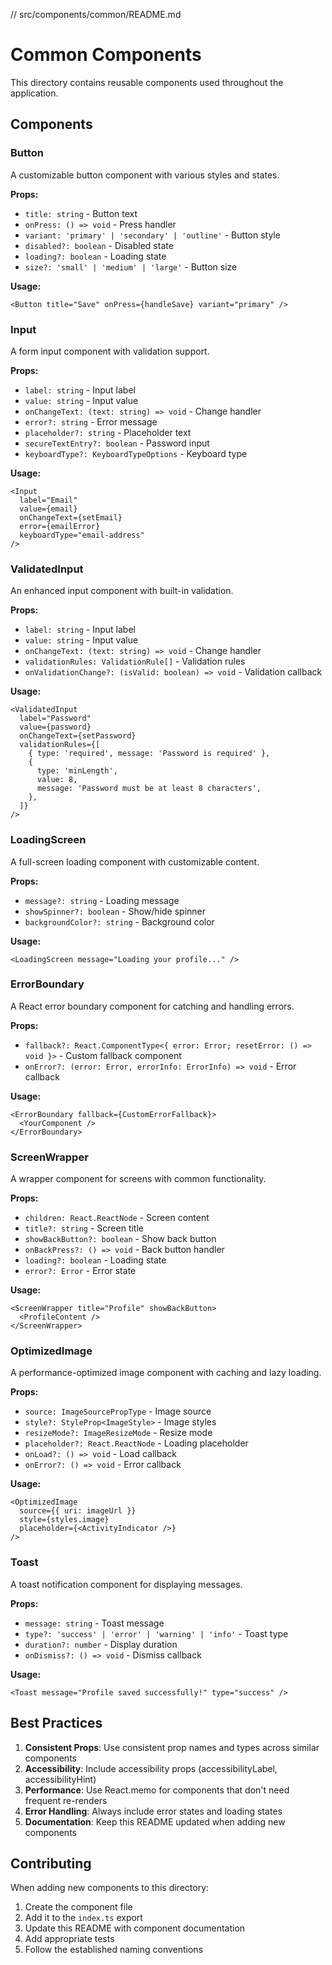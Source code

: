 // src/components/common/README.md

# Common Components

This directory contains reusable components used throughout the application.

## Components

### Button

A customizable button component with various styles and states.

**Props:**

- `title: string` - Button text
- `onPress: () => void` - Press handler
- `variant: 'primary' | 'secondary' | 'outline'` - Button style
- `disabled?: boolean` - Disabled state
- `loading?: boolean` - Loading state
- `size?: 'small' | 'medium' | 'large'` - Button size

**Usage:**

```tsx
<Button title="Save" onPress={handleSave} variant="primary" />
```

### Input

A form input component with validation support.

**Props:**

- `label: string` - Input label
- `value: string` - Input value
- `onChangeText: (text: string) => void` - Change handler
- `error?: string` - Error message
- `placeholder?: string` - Placeholder text
- `secureTextEntry?: boolean` - Password input
- `keyboardType?: KeyboardTypeOptions` - Keyboard type

**Usage:**

```tsx
<Input
  label="Email"
  value={email}
  onChangeText={setEmail}
  error={emailError}
  keyboardType="email-address"
/>
```

### ValidatedInput

An enhanced input component with built-in validation.

**Props:**

- `label: string` - Input label
- `value: string` - Input value
- `onChangeText: (text: string) => void` - Change handler
- `validationRules: ValidationRule[]` - Validation rules
- `onValidationChange?: (isValid: boolean) => void` - Validation callback

**Usage:**

```tsx
<ValidatedInput
  label="Password"
  value={password}
  onChangeText={setPassword}
  validationRules={[
    { type: 'required', message: 'Password is required' },
    {
      type: 'minLength',
      value: 8,
      message: 'Password must be at least 8 characters',
    },
  ]}
/>
```

### LoadingScreen

A full-screen loading component with customizable content.

**Props:**

- `message?: string` - Loading message
- `showSpinner?: boolean` - Show/hide spinner
- `backgroundColor?: string` - Background color

**Usage:**

```tsx
<LoadingScreen message="Loading your profile..." />
```

### ErrorBoundary

A React error boundary component for catching and handling errors.

**Props:**

- `fallback?: React.ComponentType<{ error: Error; resetError: () => void }>` - Custom fallback component
- `onError?: (error: Error, errorInfo: ErrorInfo) => void` - Error callback

**Usage:**

```tsx
<ErrorBoundary fallback={CustomErrorFallback}>
  <YourComponent />
</ErrorBoundary>
```

### ScreenWrapper

A wrapper component for screens with common functionality.

**Props:**

- `children: React.ReactNode` - Screen content
- `title?: string` - Screen title
- `showBackButton?: boolean` - Show back button
- `onBackPress?: () => void` - Back button handler
- `loading?: boolean` - Loading state
- `error?: Error` - Error state

**Usage:**

```tsx
<ScreenWrapper title="Profile" showBackButton>
  <ProfileContent />
</ScreenWrapper>
```

### OptimizedImage

A performance-optimized image component with caching and lazy loading.

**Props:**

- `source: ImageSourcePropType` - Image source
- `style?: StyleProp<ImageStyle>` - Image styles
- `resizeMode?: ImageResizeMode` - Resize mode
- `placeholder?: React.ReactNode` - Loading placeholder
- `onLoad?: () => void` - Load callback
- `onError?: () => void` - Error callback

**Usage:**

```tsx
<OptimizedImage
  source={{ uri: imageUrl }}
  style={styles.image}
  placeholder={<ActivityIndicator />}
/>
```

### Toast

A toast notification component for displaying messages.

**Props:**

- `message: string` - Toast message
- `type?: 'success' | 'error' | 'warning' | 'info'` - Toast type
- `duration?: number` - Display duration
- `onDismiss?: () => void` - Dismiss callback

**Usage:**

```tsx
<Toast message="Profile saved successfully!" type="success" />
```

## Best Practices

1. **Consistent Props**: Use consistent prop names and types across similar components
2. **Accessibility**: Include accessibility props (accessibilityLabel, accessibilityHint)
3. **Performance**: Use React.memo for components that don't need frequent re-renders
4. **Error Handling**: Always include error states and loading states
5. **Documentation**: Keep this README updated when adding new components

## Contributing

When adding new components to this directory:

1. Create the component file
2. Add it to the `index.ts` export
3. Update this README with component documentation
4. Add appropriate tests
5. Follow the established naming conventions
